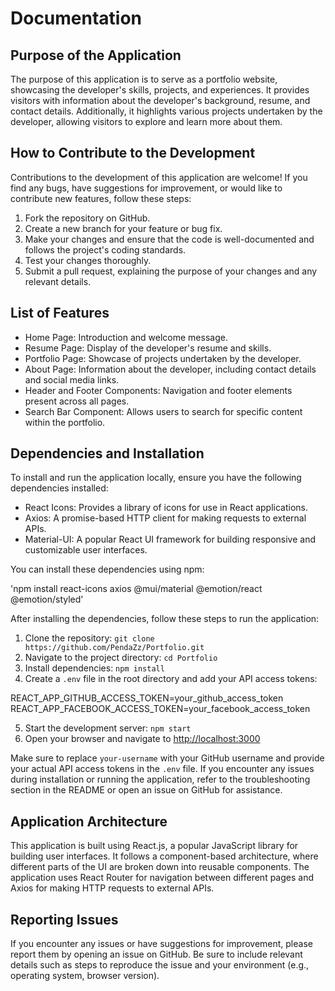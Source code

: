 # Documentation

## Purpose of the Application
The purpose of this application is to serve as a portfolio website, showcasing the developer's skills, projects, and experiences. It provides visitors with information about the developer's background, resume, and contact details. Additionally, it highlights various projects undertaken by the developer, allowing visitors to explore and learn more about them.

## How to Contribute to the Development
Contributions to the development of this application are welcome! If you find any bugs, have suggestions for improvement, or would like to contribute new features, follow these steps:

1. Fork the repository on GitHub.
2. Create a new branch for your feature or bug fix.
3. Make your changes and ensure that the code is well-documented and follows the project's coding standards.
4. Test your changes thoroughly.
5. Submit a pull request, explaining the purpose of your changes and any relevant details.

## List of Features
- Home Page: Introduction and welcome message.
- Resume Page: Display of the developer's resume and skills.
- Portfolio Page: Showcase of projects undertaken by the developer.
- About Page: Information about the developer, including contact details and social media links.
- Header and Footer Components: Navigation and footer elements present across all pages.
- Search Bar Component: Allows users to search for specific content within the portfolio.

## Dependencies and Installation
To install and run the application locally, ensure you have the following dependencies installed:

- React Icons: Provides a library of icons for use in React applications.
- Axios: A promise-based HTTP client for making requests to external APIs.
- Material-UI: A popular React UI framework for building responsive and customizable user interfaces.

You can install these dependencies using npm:

'npm install react-icons axios @mui/material @emotion/react @emotion/styled'

After installing the dependencies, follow these steps to run the application:

1. Clone the repository: `git clone https://github.com/PendaZz/Portfolio.git`
2. Navigate to the project directory: `cd Portfolio`
3. Install dependencies: `npm install`
4. Create a `.env` file in the root directory and add your API access tokens:

REACT_APP_GITHUB_ACCESS_TOKEN=your_github_access_token
REACT_APP_FACEBOOK_ACCESS_TOKEN=your_facebook_access_token

5. Start the development server: `npm start`
6. Open your browser and navigate to [http://localhost:3000](http://localhost:3000)

Make sure to replace `your-username` with your GitHub username and provide your actual API access tokens in the `.env` file. If you encounter any issues during installation or running the application, refer to the troubleshooting section in the README or open an issue on GitHub for assistance.

## Application Architecture
This application is built using React.js, a popular JavaScript library for building user interfaces. It follows a component-based architecture, where different parts of the UI are broken down into reusable components. The application uses React Router for navigation between different pages and Axios for making HTTP requests to external APIs.

## Reporting Issues
If you encounter any issues or have suggestions for improvement, please report them by opening an issue on GitHub. Be sure to include relevant details such as steps to reproduce the issue and your environment (e.g., operating system, browser version).

